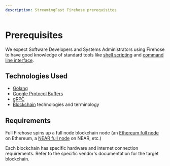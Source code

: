 ```yaml
---
description: StreamingFast Firehose prerequisites
---
```


# Prerequisites

We expect Software Developers and Systems Administrators using Firehose to have good knowledge of standard tools like [shell scripting](https://en.wikipedia.org/wiki/Shell\_script) and [command line interface](https://en.wikipedia.org/wiki/Command-line\_interface).

## Technologies Used

* [Golang](https://go.dev/)
* [Google Protocol Buffers](https://developers.google.com/protocol-buffers)
* [gRPC](https://grpc.io/)
* [Blockchain](https://en.wikipedia.org/wiki/Blockchain) technologies and terminology

## Requirements

Full Firehose spins up a full node blockchain node (an [Ethereum full node](https://ethereum.org/en/run-a-node/) on Ethereum, a [NEAR full node](https://near-nodes.io/rpc) on NEAR, etc.)

Each blockchain has specific hardware and internet connection requirements. Refer to the specific vendor's documentation for the target blockchain.
